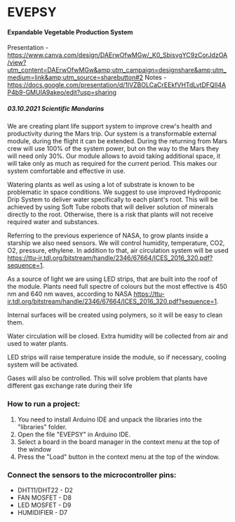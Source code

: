 
# EVEPSY

#### Expandable Vegetable Production System
Presentation - https://www.canva.com/design/DAErwOfwMGw/_K0_SbisvgYC9zCorJdzOA/view?utm_content=DAErwOfwMGw&amp;utm_campaign=designshare&amp;utm_medium=link&amp;utm_source=sharebutton#2
Notes - https://docs.google.com/presentation/d/1lVZBOLCaCrEEkfVHTdLvtDFQII4AP4b9-GMUIA9akeo/edit?usp=sharing

##### 03.10.2021	Scientific Mandarins

We are creating plant life support system to improve crew's health and productivity during the Mars trip. Our system is a transformable external module, during the flight it can be extended. During the returning from Mars crew will use 100% of the system power, but on the way to the Mars they will need only 30%. Our module allows to avoid taking additional space, it will take only as much as required for the current period. This makes our system comfortable and effective in use.

Watering plants as well as using a lot of substrate is known to be problematic in space conditions. We suggest to use improved Hydroponic Drip System to deliver water specifically to each plant's root. This will be achieved by using Soft Tube robots that will deliver solution of minerals directly to the root. Otherwise, there is a risk that plants will not receive required water and substances.

Referring to the previous experience of NASA, to grow plants inside a starship we also need sensors. We will control humidity, temperature, CO2, O2, pressure, ethylene. In addition to that, air circulation system will be used https://ttu-ir.tdl.org/bitstream/handle/2346/67664/ICES_2016_320.pdf?sequence=1.

As a source of light we are using LED strips, that are built into the roof of the module. Plants need full spectre of colours but the most effective is 450 nm and 640 nm waves, according to NASA https://ttu-ir.tdl.org/bitstream/handle/2346/67664/ICES_2016_320.pdf?sequence=1.

Internal surfaces will be created using polymers, so it will be easy to clean them.

Water circulation will be closed. Extra humidity will be collected from air and used to water plants.

LED strips will raise temperature inside the module, so if necessary, cooling system will be activated.

Gases will also be controlled. This will solve problem that plants have different gas exchange rate during their life

### How to run a project:
  1. You need to install Arduino IDE and unpack 
     the libraries into the "libraries" folder.
  2. Open the file "EVEPSY" in Arduino IDE.
  3. Select a board in the board manager in the 
     context menu at the top of the window
  4. Press the "Load" button in the context 
     menu at the top of the window.

### Connect the sensors to the microcontroller pins:
   - DHT11/DHT22 - D2
   - FAN MOSFET  - D8
   - LED MOSFET  - D9
   - HUMIDIFIER  - D7

